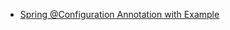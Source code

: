 
* [Spring @Configuration Annotation with Example](https://www.javaguides.net/2018/09/spring-configuration-annotation-with-example.html)
